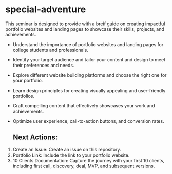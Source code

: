 # special-adventure

This seminar is designed to provide with a breif guide on creating impactful portfolio websites and landing pages to showcase their skills, projects, and achievements. 

- Understand the importance of portfolio websites and landing pages for college students and professionals.
- Identify your target audience and tailor your content and design to meet their preferences and needs.
- Explore different website building platforms and choose the right one for your portfolio.
- Learn design principles for creating visually appealing and user-friendly portfolios.
- Craft compelling content that effectively showcases your work and achievements.
- Optimize user experience, call-to-action buttons, and conversion rates.

  ## Next Actions:
  
1. Create an Issue: Create an issue on this repository.
2. Portfolio Link: Include the link to your portfolio website.
3. 10 Clients Documentation: Capture the journey with your first 10 clients, including first call, discovery, deal, MVP, and subsequent versions.
